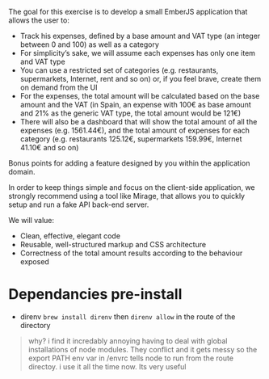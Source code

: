 The goal for this exercise is to develop a small EmberJS application that allows the user to:

- Track his expenses, defined by a base amount and VAT type (an integer between 0 and 100) as well as a category
- For simplicity’s sake, we will assume each expenses has only one item and VAT type
- You can use a restricted set of categories (e.g. restaurants, supermarkets, Internet, rent and so on) or, if you feel brave, create them on demand from the UI
- For the expenses, the total amount will be calculated based on the base amount and the VAT (in Spain, an expense with 100€ as base amount and 21% as the generic VAT type, the total amount would be 121€)
- There will also be a dashboard that will show the total amount of all the expenses (e.g. 1561.44€), and the total amount of expenses for each category (e.g. restaurants 125.12€, supermarkets 159.99€, Internet 41.10€ and so on)

Bonus points for adding a feature designed by you within the application domain.

In order to keep things simple and focus on the client-side application, we strongly recommend using a tool like Mirage, that allows you to quickly setup and run a fake API back-end server.

We will value:

- Clean, effective, elegant code
- Reusable, well-structured markup and CSS architecture
- Correctness of the total amount results according to the behaviour exposed


# Dependancies pre-install
- direnv `brew install direnv` then `direnv allow` in the route of the directory
> why? i find it incredably annoying having to deal with global installations of node modules.
> They conflict and it gets messy so the export PATH env var in /envrc tells node to run from the route directoy.
> i use it all the time now. Its very useful

